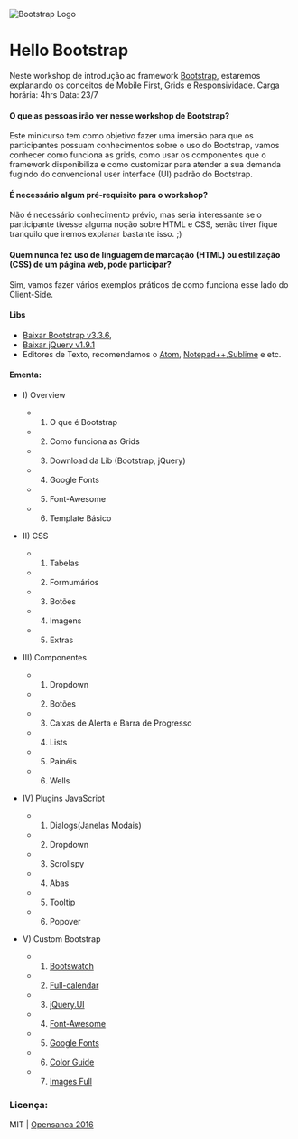 ![Bootstrap Logo](http://petsistemas.ufms.br/wp-content/uploads/2015/02/logo-bootstrap.jpg)

# Hello Bootstrap
Neste workshop de introdução ao framework [Bootstrap](www.getbootstrap.com), estaremos explanando os conceitos de Mobile First, Grids e Responsividade.
Carga horária: 4hrs
Data: 23/7

#### O que as pessoas irão ver nesse workshop de Bootstrap?

Este minicurso tem como objetivo fazer uma imersão para que os participantes possuam conhecimentos sobre o uso do Bootstrap, vamos conhecer como funciona as grids, como usar os componentes que o framework disponibiliza e como customizar para atender a sua demanda fugindo do convencional user interface (UI) padrão do Bootstrap.

#### É necessário algum pré-requisito para o workshop? 

Não é necessário conhecimento prévio, mas seria interessante se o participante tivesse alguma noção sobre HTML e CSS, senão tiver fique tranquilo que iremos explanar bastante isso. ;) 

#### Quem nunca fez uso de linguagem de marcação (HTML) ou estilização (CSS) de um página web, pode participar?  

Sim, vamos fazer vários exemplos práticos de como funciona esse lado do Client-Side.

#### Libs

- [Baixar Bootstrap v3.3.6](http://www.getbootstrap.com), 
- [Baixar jQuery v1.9.1](https://developers.google.com/speed/libraries/#jquery)
- Editores de Texto, recomendamos o [Atom](https://atom.io/), [Notepad++](https://notepad-plus-plus.org/download/v6.9.2.html),[Sublime](https://www.sublimetext.com/) e etc. 


#### Ementa:

- I) Overview
  - 1. O que é Bootstrap
  - 2. Como funciona as Grids
  - 3. Download da Lib (Bootstrap, jQuery)
  - 4. Google Fonts
  - 5. Font-Awesome
  - 6. Template Básico

- II) CSS
  - 1. Tabelas
  - 2. Formumários
  - 3. Botões
  - 4. Imagens
  - 5. Extras

- III) Componentes
  - 1. Dropdown
  - 2. Botões
  - 3. Caixas de Alerta e Barra de Progresso
  - 4. Lists 
  - 5. Painéis
  - 6. Wells

- IV) Plugins JavaScript
  - 1. Dialogs(Janelas Modais)
  - 2. Dropdown
  - 3. Scrollspy
  - 4. Abas
  - 5. Tooltip
  - 6. Popover

 - V) Custom Bootstrap
   - 1. [Bootswatch](https://bootswatch.com/)
   - 2. [Full-calendar](http://fullcalendar.io/)
   - 3. [jQuery.UI](https://jqueryui.com/) 
   - 4. [Font-Awesome](http://fontawesome.io/)
   - 5. [Google Fonts](https://www.google.com/fonts/specimen/Open+Sans)
   - 6. [Color Guide](https://colordrop.io/)
   - 7. [Images Full](https://unsplash.com/)

### Licença:
MIT | [Opensanca 2016](www.opensanca.com.br)
